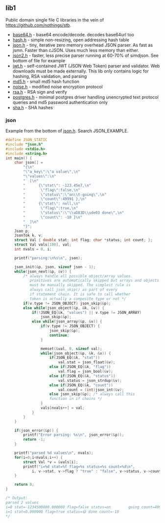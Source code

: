 ## lib1
Public domain single file C libraries in the vein of https://github.com/nothings/stb.

- [base64.h](base64.h) - base64 encode/decode. decodes base64url too
- [hash.h](hash.h) - simple non-resizing, open addressing hash table
- [json.h](json.h) - tiny, iterative zero memory overhead JSON parser.
As fast as jsmn. Faster than cJSON. Uses much less memory than either.
- [json2.h](json2.h) - faster, less precise parser running at 60-70% of simdjson.
See bottom of file for example
- [jwt.h](jwt.h) - self-contained JWT (JSON Web Token) parser and validator. Web downloads
  must be made externally. This lib only contains logic for hashing, RSA validation, and parsing
- [md5.h](md5.h) - small md5 hash function
- [noise.h](noise.h) - modified noise encryption protocol
- [rsa.h](rsa.h) - RSA sign and verify
- [postgres.h](postgres.h) - minimal postgres driver handling unencrypted text protocol queries and md5
  password authentication only
- [sha.h](sha.h) - SHA hashes


### json
Example from the bottom of [json.h](json.h). Search JSON\_EXAMPLE.
```c
#define JSON_STATIC
#include "json.h"
#include <stdio.h>
#include <string.h>
int main() {
	char json[] =
		"{\n"
		"\"a_key\":\"a value\",\n"
		"\"values\":\n"
		"  [\n"
		"      {\"stat\": -123.45e7,\n"
		"       \"flag\":false,\n"
		"       \"status\":\"on\\t-going\",\n"
		"       \"count\":49991 },\n"
		"      {\"stat\": null,\n"
		"       \"flag\":true,\n"
		"       \"status\":\"\\uD83D\\ude03 done\",\n"
		"       \"count\": -10 }\n"
		"  ]\n"
		"}";
	Json p;
	JsonTok k, v;
	struct Val { double stat; int flag; char *status; int count; };
	struct Val vals[100], val;
	int nvals = 0, i;

	printf("parsing:\n%s\n", json);

	json_init(&p, json, sizeof json - 1);
	while(json_next(&p, &v)) {
		/* always handle all possible object/array values.
		   primitives are automatically skipped but arrays and objects
		   must be manually skipped. The simplest rule is
		   always call json_skip() as part of every
		   if statement chain. It is safe to call whether
		   token is actually a composite type or not */
		if(v.type != JSON_OBJECT) json_skip(&p);
		else while(json_object(&p, &k, &v)) {
			if(!JSON_EQ(&k, "values") || v.type != JSON_ARRAY)
				json_skip(&p);
			else while(json_array(&p, &v)) {
				if(v.type != JSON_OBJECT) {
					json_skip(&p);
					continue;
				}

				memset(&val, 0, sizeof val);
				while(json_object(&p, &k, &v)) {
					if(JSON_EQ(&k, "stat"))
						val.stat = json_float(&v);
					else if(JSON_EQ(&k, "flag"))
						val.flag = json_bool(&v);
					else if(JSON_EQ(&k, "status"))
						val.status = json_strdup(&v);
					else if(JSON_EQ(&k, "count"))
						val.count = (int)json_int(&v);
					else json_skip(&p); /* always call this
					function in if chains */
				}
				vals[nvals++] = val;
			}
		}
	}

	if(json_error(&p)) {
		printf("Error parsing: %s\n", json_error(&p));
		return -1;
	}

	printf("parsed %d values\n", nvals);
	for(i=0;i<nvals;i++) {
		struct Val *v = &vals[i];
		printf("i=%d stat=%f flag=%s status=%s count=%d\n",
			i, v->stat, v->flag ? "true" : "false", v->status, v->count);
	}

	return 0;
}

/* Output:
parsed 2 values
i=0 stat=-1234500000.000000 flag=false status=on        going count=49991
i=1 stat=0.000000 flag=true status=😃 done count=-10
*/
```
